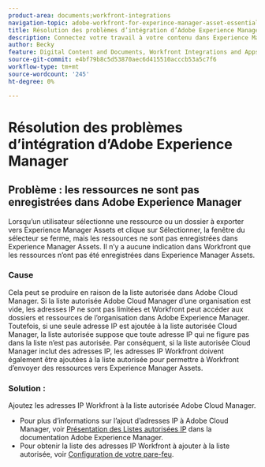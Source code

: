 ```yaml
---
product-area: documents;workfront-integrations
navigation-topic: adobe-workfront-for-experince-manager-asset-essentials
title: Résolution des problèmes d’intégration d’Adobe Experience Manager
description: Connectez votre travail à votre contenu dans Experience Manager Assets Essentials - EDIT ME.
author: Becky
feature: Digital Content and Documents, Workfront Integrations and Apps
source-git-commit: e4bf79b8c5d53870aec6d415510acccb53a5c7f6
workflow-type: tm+mt
source-wordcount: '245'
ht-degree: 0%

---
```


# Résolution des problèmes d’intégration d’Adobe Experience Manager

## Problème : les ressources ne sont pas enregistrées dans Adobe Experience Manager

Lorsqu’un utilisateur sélectionne une ressource ou un dossier à exporter vers Experience Manager Assets et clique sur Sélectionner, la fenêtre du sélecteur se ferme, mais les ressources ne sont pas enregistrées dans Experience Manager Assets. Il n’y a aucune indication dans Workfront que les ressources n’ont pas été enregistrées dans Experience Manager Assets.

### Cause

Cela peut se produire en raison de la liste autorisée dans Adobe Cloud Manager. Si la liste autorisée Adobe Cloud Manager d’une organisation est vide, les adresses IP ne sont pas limitées et Workfront peut accéder aux dossiers et ressources de l’organisation dans Adobe Experience Manager. Toutefois, si une seule adresse IP est ajoutée à la liste autorisée Cloud Manager, la liste autorisée suppose que toute adresse IP qui ne figure pas dans la liste n’est pas autorisée. Par conséquent, si la liste autorisée Cloud Manager inclut des adresses IP, les adresses IP Workfront doivent également être ajoutées à la liste autorisée pour permettre à Workfront d’envoyer des ressources vers Experience Manager Assets.

### Solution :

Ajoutez les adresses IP Workfront à la liste autorisée Adobe Cloud Manager.

* Pour plus d’informations sur l’ajout d’adresses IP à Adobe Cloud Manager, voir [Présentation des Listes autorisées IP](https://experienceleague.adobe.com/docs/experience-manager-cloud-service/content/implementing/using-cloud-manager/ip-allow-lists/introduction.html?lang=en) dans la documentation Adobe Experience Manager.
* Pour obtenir la liste des adresses IP Workfront à ajouter à la liste autorisée, voir [Configuration de votre pare-feu](/help/quicksilver/administration-and-setup/get-started-wf-administration/configure-your-firewall.md).


